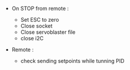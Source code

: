 - On STOP from remote :
  - Set ESC to zero
  - Close socket
  - Close servoblaster file
  - close i2C
  
- Remote :
  - check sending setpoints while tunning PID
